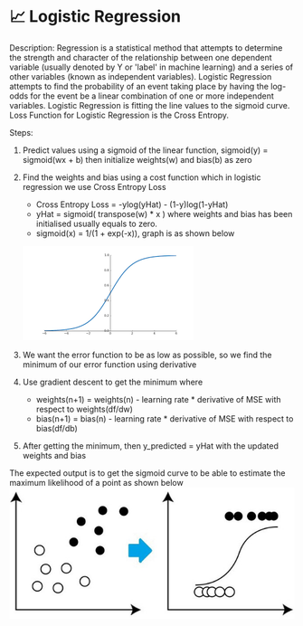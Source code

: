 # 📈 Logistic Regression
Description: Regression is a statistical method that attempts to determine the strength and character of the relationship between one dependent variable (usually denoted by Y or 'label' in machine learning) and a series of other variables (known as independent variables). 
Logistic Regression attempts to find the probability of an event taking place by having the log-odds for the event be a linear combination of one or more independent variables.
Logistic 
Regression is fitting the line values to the sigmoid curve. Loss Function for Logistic Regression is the Cross Entropy.

Steps:

1. Predict values using a sigmoid of the linear function, sigmoid(y) = sigmoid(wx + b) then initialize weights(w) and bias(b) as zero 
2. Find the weights and bias using a cost function which in logistic regression we use Cross Entropy Loss
   - Cross Entropy Loss = -ylog(yHat) - (1-y)log(1-yHat)
   - yHat = sigmoid( transpose(w) * x ) where weights and bias has been initialised usually equals to zero.
   - sigmoid(x) = 1/(1 + exp(-x)), graph is as shown below 
   
   ![sigmoid](https://github.com/Antonio417/Computer_Vision_and_Machine_Learning_Portfolio/blob/main/Machine%20Learning/Logistic-Regression/sigmoid.png)
3. We want the error function to be as low as possible, so we find the minimum of our error function using derivative
4. Use gradient descent to get the minimum where
   - weights(n+1) = weights(n) - learning rate * derivative of MSE with respect to weights(df/dw)
   - bias(n+1) = bias(n) - learning rate * derivative of MSE with respect to bias(df/db)
5. After getting the minimum, then y_predicted = yHat with the updated weights and bias  

The expected output is to get the sigmoid curve to be able to estimate the maximum likelihood of a point as shown below
![result](https://github.com/Antonio417/Computer_Vision_and_Machine_Learning_Portfolio/blob/main/Machine%20Learning/Logistic-Regression/result.jpeg)
